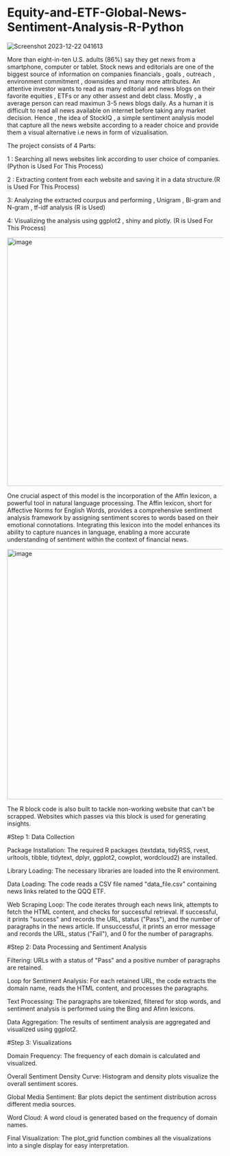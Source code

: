 # Equity-and-ETF-Global-News-Sentiment-Analysis-R-Python
![Screenshot 2023-12-22 041613](https://github.com/kantrishav/Equity-and-ETF-Global-News-Sentiment-Analysis-R-Python/assets/28995985/64d5732c-9160-4034-b530-9798eba00175)

More than eight-in-ten U.S. adults (86%) say they get news from a smartphone, computer or tablet. Stock news and editorials are one of the biggest source of information on companies financials , goals , outreach , environment commitment , downsides and many more attributes. An attentive investor wants to read as many editorial and news blogs on their favorite equities , ETFs or any other assest and debt class.
Mostly , a average person can read maximun 3-5 news blogs daily. 
As a human it is difficult to read all news available on internet before taking any market decision. 
Hence , the idea of StockIQ , a simple sentiment analysis model that capture all the news website according to a reader choice and provide them a visual alternative i.e news in form of vizualisation.

The project consists of 4 Parts:

1 : Searching all news websites link according to user choice of companies.(Python is Used For This Process)

2 : Extracting content from each website and saving it in a data structure.(R is Used For This Process)

3:  Analyzing the extracted courpus and performing , Unigram , Bi-gram and N-gram , tf-idf analysis (R is Used)

4: Visualizing the analysis using ggplot2 , shiny and plotly. (R is Used For This Process)


<img width="580" alt="image" src="https://github.com/kantrishav/Equity-and-ETF-Global-News-Sentiment-Analysis-R-Python/assets/28995985/e003928c-31ce-460a-85ec-870ac57a2da3">


One crucial aspect of this model is the incorporation of the Affin lexicon, a powerful tool in natural language processing. The Affin lexicon, short for Affective Norms for English Words, provides a comprehensive sentiment analysis framework by assigning sentiment scores to words based on their emotional connotations. Integrating this lexicon into the model enhances its ability to capture nuances in language, enabling a more accurate understanding of sentiment within the context of financial news.

<img width="584" alt="image" src="https://github.com/kantrishav/Equity-and-ETF-Global-News-Sentiment-Analysis-R-Python/assets/28995985/a24f2d9b-701f-4f78-9882-9c5637cb3624">

The R block code is also built to tackle non-working website that can't be scrapped. Websites which passes via this block is used for generating insights.

#Step 1: Data Collection

Package Installation: The required R packages (textdata, tidyRSS, rvest, urltools, tibble, tidytext, dplyr, ggplot2, cowplot, wordcloud2) are installed.

Library Loading: The necessary libraries are loaded into the R environment.

Data Loading: The code reads a CSV file named "data_file.csv" containing news links related to the QQQ ETF.

Web Scraping Loop: The code iterates through each news link, attempts to fetch the HTML content, and checks for successful retrieval. If successful, it prints "success" and records the URL, status ("Pass"), and the number of paragraphs in the news article. If unsuccessful, it prints an error message and records the URL, status ("Fail"), and 0 for the number of paragraphs.

#Step 2: Data Processing and Sentiment Analysis

Filtering: URLs with a status of "Pass" and a positive number of paragraphs are retained.

Loop for Sentiment Analysis: For each retained URL, the code extracts the domain name, reads the HTML content, and processes the paragraphs.

Text Processing: The paragraphs are tokenized, filtered for stop words, and sentiment analysis is performed using the Bing and Afinn lexicons.

Data Aggregation: The results of sentiment analysis are aggregated and visualized using ggplot2.

#Step 3: Visualizations

Domain Frequency: The frequency of each domain is calculated and visualized.

Overall Sentiment Density Curve: Histogram and density plots visualize the overall sentiment scores.

Global Media Sentiment: Bar plots depict the sentiment distribution across different media sources.

Word Cloud: A word cloud is generated based on the frequency of domain names.

Final Visualization: The plot_grid function combines all the visualizations into a single display for easy interpretation.
